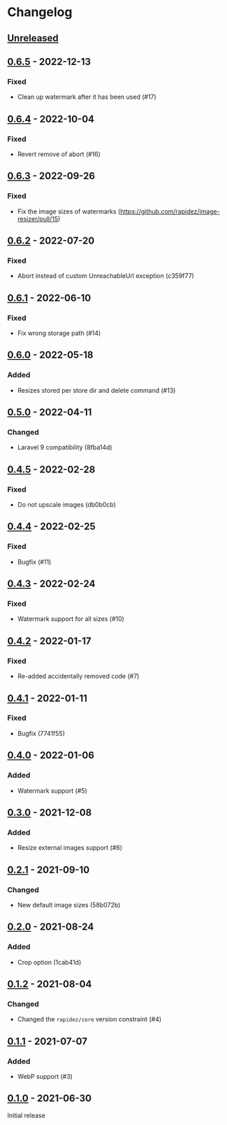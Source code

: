# Changelog

## [Unreleased](https://github.com/org/repo/compare/0.6.5...master)

## [0.6.5](https://github.com/org/repo/compare/0.6.4...0.6.5) - 2022-12-13

### Fixed

- Clean up watermark after it has been used (#17)

## [0.6.4](https://github.com/org/repo/compare/0.6.3...0.6.4) - 2022-10-04

### Fixed

- Revert remove of abort (#16)

## [0.6.3](https://github.com/org/repo/compare/0.6.2...0.6.3) - 2022-09-26

### Fixed

- Fix the image sizes of watermarks (https://github.com/rapidez/image-resizer/pull/15)

## [0.6.2](https://github.com/org/repo/compare/0.6.1...0.6.2) - 2022-07-20

### Fixed

- Abort instead of custom UnreachableUrl exception (c359f77)

## [0.6.1](https://github.com/org/repo/compare/0.6.0...0.6.1) - 2022-06-10

### Fixed

- Fix wrong storage path (#14)

## [0.6.0](https://github.com/org/repo/compare/0.5.0...0.6.0) - 2022-05-18

### Added

- Resizes stored per store dir and delete command (#13)

## [0.5.0](https://github.com/org/repo/compare/0.4.5...0.5.0) - 2022-04-11

### Changed

- Laravel 9 compatibility (8fba14d)

## [0.4.5](https://github.com/org/repo/compare/0.4.4...0.4.5) - 2022-02-28

### Fixed

- Do not upscale images (db0b0cb)

## [0.4.4](https://github.com/org/repo/compare/0.4.3...0.4.4) - 2022-02-25

### Fixed

- Bugfix (#11)

## [0.4.3](https://github.com/org/repo/compare/0.4.2...0.4.3) - 2022-02-24

### Fixed

- Watermark support for all sizes (#10)

## [0.4.2](https://github.com/org/repo/compare/0.4.1...0.4.2) - 2022-01-17

### Fixed

- Re-added accidentally removed code (#7)

## [0.4.1](https://github.com/org/repo/compare/0.4.0...0.4.1) - 2022-01-11

### Fixed

- Bugfix (7741f55)

## [0.4.0](https://github.com/org/repo/compare/0.3.0...0.4.0) - 2022-01-06

### Added

- Watermark support (#5)

## [0.3.0](https://github.com/org/repo/compare/0.2.1...0.3.0) - 2021-12-08

### Added

- Resize external images support (#6)

## [0.2.1](https://github.com/org/repo/compare/0.2.0...0.2.1) - 2021-09-10

### Changed

- New default image sizes (58b072b)

## [0.2.0](https://github.com/org/repo/compare/0.1.2...0.2.0) - 2021-08-24

### Added

- Crop option (1cab41d)

## [0.1.2](https://github.com/org/repo/compare/0.1.1...0.1.2) - 2021-08-04

### Changed

- Changed the `rapidez/core` version constraint (#4)

## [0.1.1](https://github.com/org/repo/compare/0.1.0...0.1.1) - 2021-07-07

### Added

- WebP support (#3)

## [0.1.0](https://github.com/org/repo/compare/5f85deae8b12c76cceda4b79614f3744114923f4...0.1.0) - 2021-06-30

Initial release
